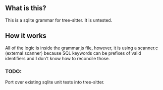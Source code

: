 ## What is this?
This is a sqlite grammar for tree-sitter. It is untested. 

## How it works
All of the logic is inside the grammar.js file, however, it is using a scanner.c (external scanner) because SQL keywords can be prefixes of valid identifiers and I don't know how to reconcile those.

### TODO: 
Port over existing sqlite unit tests into tree-sitter.
